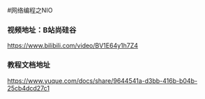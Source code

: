 #网络编程之NIO

### 视频地址：B站尚硅谷
https://www.bilibili.com/video/BV1E64y1h7Z4
### 教程文档地址
https://www.yuque.com/docs/share/9644541a-d3bb-416b-b04b-25cb4dcd27c1
